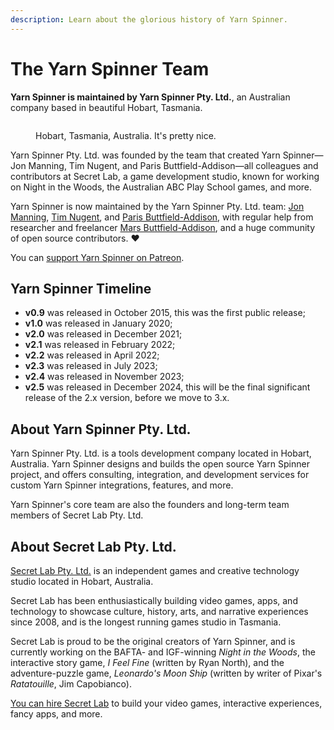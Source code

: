 ```yaml
---
description: Learn about the glorious history of Yarn Spinner.
---
```


# The Yarn Spinner Team

**Yarn Spinner is maintained by Yarn Spinner Pty. Ltd.**, an Australian company based in beautiful Hobart, Tasmania.

<figure><img src=".gitbook/assets/52149866491_8b19e5d0cb_k (1).jpg" alt=""><figcaption><p>Hobart, Tasmania, Australia. It's pretty nice.</p></figcaption></figure>

Yarn Spinner Pty. Ltd. was founded by the team that created Yarn Spinner—Jon Manning, Tim Nugent, and Paris Buttfield-Addison—all colleagues and contributors at Secret Lab, a game development studio, known for working on Night in the Woods, the Australian ABC Play School games, and more.

Yarn Spinner is now maintained by the Yarn Spinner Pty. Ltd. team: [Jon Manning](https://twitter.com/desplesda), [Tim Nugent](https://twitter.com/the_mcjones), and [Paris Buttfield-Addison](https://twitter.com/parisba), with regular help from researcher and freelancer [Mars Buttfield-Addison](https://twitter.com/themartianlife), and a huge community of open source contributors. ❤️

You can [support Yarn Spinner on Patreon](http://patreon.com/secretlab).

## Yarn Spinner Timeline

* **v0.9** was released in October 2015, this was the first public release;
* **v1.0** was released in January 2020;
* **v2.0** was released in December 2021;
* **v2.1** was released in February 2022;
* **v2.2** was released in April 2022;
* **v2.3** was released in July 2023;
* **v2.4** was released in November 2023;
* **v2.5** was released in December 2024, this will be the final significant release of the 2.x version, before we move to 3.x.

## About Yarn Spinner Pty. Ltd.

Yarn Spinner Pty. Ltd. is a tools development company located in Hobart, Australia. Yarn Spinner designs and builds the open source Yarn Spinner project, and offers consulting, integration, and development services for custom Yarn Spinner integrations, features, and more.

Yarn Spinner's core team are also the founders and long-term team members of Secret Lab Pty. Ltd.

## About Secret Lab Pty. Ltd.

[Secret Lab Pty. Ltd.](http://secretlab.com.au) is an independent games and creative technology studio located in Hobart, Australia.

Secret Lab has been enthusiastically building video games, apps, and technology to showcase culture, history, arts, and narrative experiences since 2008, and is the longest running games studio in Tasmania.

Secret Lab is proud to be the original creators of Yarn Spinner, and is currently working on the BAFTA- and IGF-winning _Night in the Woods_, the interactive story game, _I Feel Fine_ (written by Ryan North), and the adventure-puzzle game, _Leonardo's Moon Ship_ (written by writer of Pixar's _Ratatouille_, Jim Capobianco).

[You can hire Secret Lab](https://secretlab.games) to build your video games, interactive experiences, fancy apps, and more.
